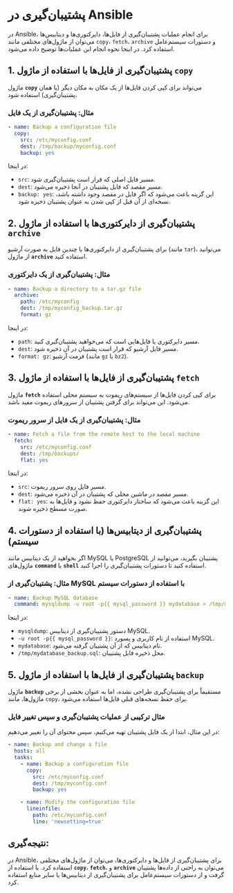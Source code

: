 
# پشتیبان‌گیری در Ansible

در Ansible، برای انجام عملیات پشتیبان‌گیری از فایل‌ها، دایرکتوری‌ها و دیتابیس‌ها می‌توان از ماژول‌های مختلفی مانند `copy`، `fetch`، `archive` و دستورات سیستم‌عامل استفاده کرد. در اینجا نحوه انجام این عملیات‌ها توضیح داده می‌شود.

## 1. پشتیبان‌گیری از فایل‌ها با استفاده از ماژول `copy`

ماژول **`copy`** می‌تواند برای کپی کردن فایل‌ها از یک مکان به مکان دیگر (یا همان پشتیبان‌گیری) استفاده شود.

### مثال: پشتیبان‌گیری از یک فایل
```yaml
- name: Backup a configuration file
  copy:
    src: /etc/myconfig.conf
    dest: /tmp/backup/myconfig.conf
    backup: yes
```

در اینجا:
- `src`: مسیر فایل اصلی که قرار است پشتیبان‌گیری شود.
- `dest`: مسیر مقصد که فایل پشتیبان در آنجا ذخیره می‌شود.
- `backup: yes`: این گزینه باعث می‌شود که اگر فایل در مقصد وجود داشته باشد، نسخه‌ای از آن قبل از کپی شدن به عنوان پشتیبان ذخیره شود.

## 2. پشتیبان‌گیری از دایرکتوری‌ها با استفاده از ماژول `archive`

برای پشتیبان‌گیری از دایرکتوری‌ها یا چندین فایل به صورت آرشیو (مانند `tar`)، می‌توانید از ماژول **`archive`** استفاده کنید.

### مثال: پشتیبان‌گیری از یک دایرکتوری
```yaml
- name: Backup a directory to a tar.gz file
  archive:
    path: /etc/myconfig
    dest: /tmp/myconfig_backup.tar.gz
    format: gz
```

در اینجا:
- `path`: مسیر دایرکتوری یا فایل‌هایی است که می‌خواهید پشتیبان‌گیری کنید.
- `dest`: مسیر فایل آرشیو که قرار است پشتیبان در آن ذخیره شود.
- `format: gz`: فرمت آرشیو (مانند `gz` یا `bz2`).

## 3. پشتیبان‌گیری از فایل‌ها با استفاده از ماژول `fetch`

ماژول **`fetch`** برای کپی کردن فایل‌ها از سیستم‌های ریموت به سیستم محلی استفاده می‌شود. این می‌تواند برای گرفتن پشتیبان از سرورهای ریموت مفید باشد.

### مثال: پشتیبان‌گیری از یک فایل از سرور ریموت
```yaml
- name: Fetch a file from the remote host to the local machine
  fetch:
    src: /etc/myconfig.conf
    dest: /tmp/backups/
    flat: yes
```

در اینجا:
- `src`: مسیر فایل روی سرور ریموت.
- `dest`: مسیر مقصد در ماشین محلی که پشتیبان در آن ذخیره می‌شود.
- `flat: yes`: این گزینه باعث می‌شود که ساختار دایرکتوری حفظ نشود و فایل‌ها به صورت مسطح ذخیره شوند.

## 4. پشتیبان‌گیری از دیتابیس‌ها (با استفاده از دستورات سیستم)

اگر بخواهید از یک دیتابیس مانند MySQL یا PostgreSQL پشتیبان بگیرید، می‌توانید از ماژول‌های **`command`** یا **`shell`** استفاده کنید تا دستورات پشتیبان‌گیری را اجرا کنید.

### مثال: پشتیبان‌گیری از MySQL با استفاده از دستورات سیستم
```yaml
- name: Backup MySQL database
  command: mysqldump -u root -p{{ mysql_password }} mydatabase > /tmp/mydatabase_backup.sql
```

در اینجا:
- `mysqldump`: دستور پشتیبان‌گیری از دیتابیس MySQL.
- `-u root -p{{ mysql_password }}`: استفاده از نام کاربری و پسورد MySQL.
- `mydatabase`: نام دیتابیس که از آن پشتیبان گرفته می‌شود.
- `/tmp/mydatabase_backup.sql`: محل ذخیره فایل پشتیبان.

## 5. پشتیبان‌گیری از فایل‌ها با استفاده از ماژول `backup`

ماژول **`backup`** مستقیماً برای پشتیبان‌گیری طراحی نشده، اما به عنوان بخشی از برخی ماژول‌ها، مانند `copy`، برای حفظ نسخه‌های قبلی فایل‌ها استفاده می‌شود.

### مثال ترکیبی از عملیات پشتیبان‌گیری و سپس تغییر فایل
در این مثال، ابتدا از یک فایل پشتیبان تهیه می‌کنیم، سپس محتوای آن را تغییر می‌دهیم:
```yaml
- name: Backup and change a file
  hosts: all
  tasks:
    - name: Backup a configuration file
      copy:
        src: /etc/myconfig.conf
        dest: /tmp/myconfig.conf
        backup: yes

    - name: Modify the configuration file
      lineinfile:
        path: /etc/myconfig.conf
        line: 'newsetting=true'
```

## نتیجه‌گیری:
در Ansible، برای پشتیبان‌گیری از فایل‌ها و دایرکتوری‌ها، می‌توان از ماژول‌های مختلفی استفاده کرد. با استفاده از **`copy`**، **`fetch`**، و **`archive`** می‌توان به راحتی از داده‌ها پشتیبان گرفت و از دستورات سیستم‌عامل برای پشتیبان‌گیری از دیتابیس‌ها یا سایر منابع استفاده کرد.
